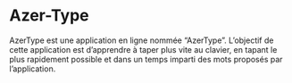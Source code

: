 # Azer-Type
AzerType est une application en ligne nommée “AzerType”. L’objectif de cette application est d’apprendre à taper plus vite au clavier, en tapant le plus rapidement possible et dans un temps imparti des mots proposés par l’application.
